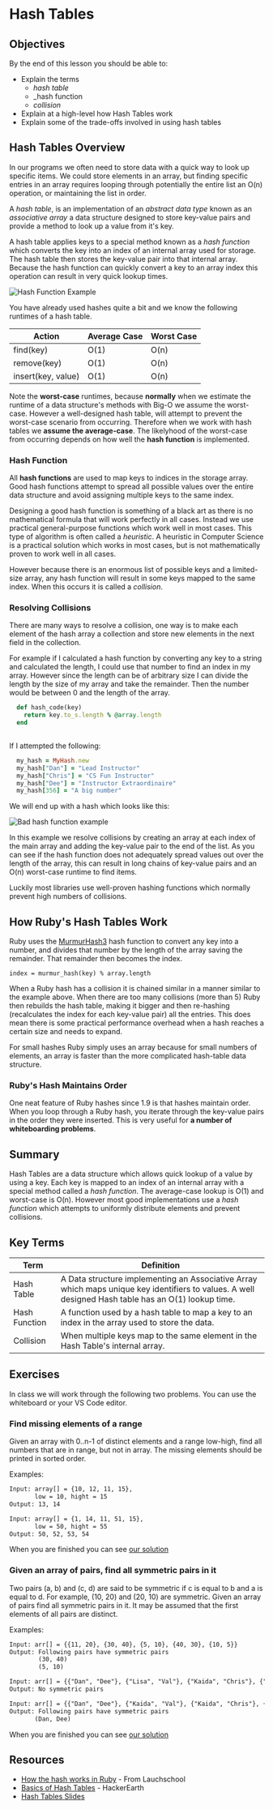 # Hash Tables

## Objectives

By the end of this lesson you should be able to:

- Explain the terms
  - _hash table_
  - _hash function
  - _collision_
- Explain at a high-level how Hash Tables work
- Explain some of the trade-offs involved in using hash tables

## Hash Tables Overview

In our programs we often need to store data with a quick way to look up specific items.  We could store elements in an array, but finding specific entries in an array requires looping through potentially the entire list an O(n) operation, or maintaining the list in order.

A _hash table_, is an implementation of an _abstract data type_ known as an _associative array_ a data structure designed to store key-value pairs and provide a method to look up a value from it's key.  

A hash table applies keys to a special method known as a _hash function_ which converts the key into an index of an internal array used for storage.  The hash table then stores the key-value pair into that internal array.  Because the hash function can quickly convert a key to an array index this operation can result in very quick lookup times.

<!-- Lucidchart link  https://www.lucidchart.com/invitations/accept/5fdcf503-7d8b-4139-94d4-795bfed27883 -->

![Hash Function Example](images/hash-function.png)

You have already used hashes quite a bit and we know the following runtimes of a hash table.  

| Action | Average Case | Worst Case | 
|---|---|---|
| find(key) | O(1) | O(n)
| remove(key) | O(1) | O(n)
| insert(key, value) | O(1) | O(n)

Note the **worst-case**  runtimes, because **normally** when we estimate the runtime of a data structure's methods with Big-O we assume the worst-case.  However a well-designed hash table, will attempt to prevent the worst-case scenario from occurring.  Therefore when we work with hash tables we **assume the average-case**.  The likelyhood of the worst-case from occurring depends on how well the **hash function** is implemented.

### Hash Function

All __hash functions__ are used to map keys to indices in the storage array.  Good hash functions attempt to spread all possible values over the entire data structure and avoid assigning multiple keys to the same index.

Designing a good hash function is something of a black art as there is no mathematical formula that will work perfectly in all cases.  Instead we use practical general-purpose functions which work well in most cases.  This type of algorithm is often called a _heuristic_.  A heuristic in Computer Science is a practical solution which works in most cases, but is not mathematically proven to work well in all cases.

However because there is an enormous list of possible keys and a limited-size array, any hash function will result in some keys mapped to the same index.  When this occurs it is called a _collision_.  

### Resolving Collisions

There are many ways to resolve a collision, one way is to make each element of the hash array a collection and store new elements in the next field in the collection.

For example if I calculated a hash function by converting any key to a string and calculated the length, I could use that number to find an index in my array.  However since the length can be of arbitrary size I can divide the length by the size of my array and take the remainder.  Then the number would be between 0 and the length of the array.

```ruby
  def hash_code(key)
    return key.to_s.length % @array.length
  end
    
```

If I attempted the following:

```ruby
  my_hash = MyHash.new
  my_hash["Dan"] = "Lead Instructor"
  my_hash["Chris"] = "CS Fun Instructor"
  my_hash["Dee"] = "Instructor Extraordinaire"
  my_hash[356] = "A big number"
```

We will end up with a hash which looks like this:  

![Bad hash function example](images/Example-hash.png)

In this example we resolve collisions by creating an array at each index of the main array and adding the key-value pair to the end of the list.  As you can see if the hash function does not adequately spread values out over the length of the array, this can result in long chains of key-value pairs and an O(n) worst-case runtime to find items.

Luckily most libraries use well-proven hashing functions which normally prevent high numbers of collisions.  


## How Ruby's Hash Tables Work

Ruby uses the [MurmurHash3](https://github.com/aappleby/smhasher/wiki/MurmurHash3) hash function to convert any key into a number, and divides that number by the length of the array saving the remainder.  That remainder then becomes the index.  

`index = murmur_hash(key) % array.length`

When a Ruby hash has a collision it is chained similar in a manner similar to the example above.  When there are too many collisions (more than 5) Ruby then rebuilds the hash table, making it bigger and then re-hashing (recalculates the index for each key-value pair) all the entries.  This does mean there is some practical performance overhead when a hash reaches a certain size and needs to expand.

For small hashes Ruby simply uses an array because for small numbers of elements, an array is faster than the more complicated hash-table data structure.

### Ruby's Hash Maintains Order

One neat feature of Ruby hashes since 1.9 is that hashes maintain order.  When you loop through a Ruby hash, you iterate through the key-value pairs in the order they were inserted.  This is very useful for **a number of whiteboarding problems**.

## Summary

Hash Tables are a data structure which allows quick lookup of a value by using a key.  Each key is mapped to an index of an internal array with a special method called a _hash function_.  The average-case lookup is O(1) and worst-case is O(n).  However most good implementations use a _hash function_ which attempts to uniformly distribute elements and prevent collisions.

## Key Terms

| Term | Definition
|---|---
| Hash Table | A Data structure implementing an Associative Array which maps unique key identifiers to values.  A well designed Hash table has an O(1) lookup time.
| Hash Function | A function used by a hash table to map a key to an index in the array used to store the data.
| Collision | When multiple keys map to the same element in the Hash Table's internal array.

## Exercises

In class we will work through the following two problems.  You can use the whiteboard or your VS Code editor.

### Find missing elements of a range

Given an array with 0..n-1 of distinct elements and a range low-high, find all numbers that are in range, but not in array. The missing elements should be printed in sorted order.

Examples:

```txt
Input: array[] = {10, 12, 11, 15},
       low = 10, hight = 15
Output: 13, 14

Input: array[] = {1, 14, 11, 51, 15},
       low = 50, hight = 55
Output: 50, 52, 53, 54
```

When you are finished you can see [our solution](examples/missing_in_range.rb)

### Given an array of pairs, find all symmetric pairs in it

Two pairs (a, b) and (c, d) are said to be symmetric if c is equal to b and a is equal to d. For example, (10, 20) and (20, 10) are symmetric. Given an array of pairs find all symmetric pairs in it.
It may be assumed that the first elements of all pairs are distinct.

Examples:

```txt
Input: arr[] = {{11, 20}, {30, 40}, {5, 10}, {40, 30}, {10, 5}}
Output: Following pairs have symmetric pairs
        (30, 40)
        (5, 10)  

Input: arr[] = {{"Dan", "Dee"}, {"Lisa", "Val"}, {"Kaida", "Chris"}, {"Devin", "Susan"}, {"Christine", "Jane"}}
Output: No symmetric pairs

Input: arr[] = {{"Dan", "Dee"}, {"Kaida", "Val"}, {"Kaida", "Chris"}, {"Devin", "Susan"}, {"Dee", "Dan"}, {"Devin", "Susan"}}
Output: Following pairs have symmetric pairs
       (Dan, Dee)
```

When you are finished you can see [our solution](examples/symetric_pairs.rb)

## Resources

- [How the hash works in Ruby](https://launchschool.com/blog/how-the-hash-works-in-ruby) - From Lauchschool
- [Basics of Hash Tables](https://www.hackerearth.com/practice/data-structures/hash-tables/basics-of-hash-tables/tutorial/) - HackerEarth
- [Hash Tables Slides](https://docs.google.com/presentation/d/1zGTc9jS_z84kpLSvEgqE7eA4REY2Rno2Vlnyw7b1fik/edit?usp=sharing)